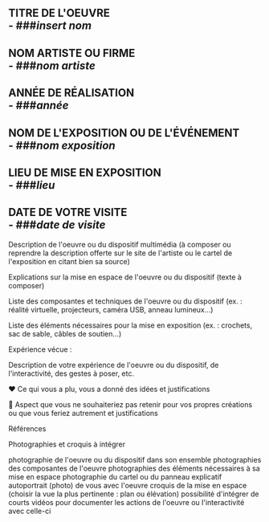 
## TITRE DE L'OEUVRE <br> - ###*insert nom*
 
## NOM ARTISTE OU FIRME <br> - ###*nom artiste*

## ANNÉE DE RÉALISATION <br> - ###*année*

## NOM DE L'EXPOSITION OU DE L'ÉVÉNEMENT <br> - ###*nom exposition*

## LIEU DE MISE EN EXPOSITION <br> - ###*lieu*

## DATE DE VOTRE VISITE <br> - ###*date de visite*


 Description de l'oeuvre ou du dispositif multimédia (à composer ou reprendre la description offerte sur le site de l'artiste ou le cartel de l'exposition en citant bien sa source)

 Explications sur la mise en espace de l'oeuvre ou du dispositif (texte à composer)

 Liste des composantes et techniques de l'oeuvre ou du dispositif (ex. : réalité virtuelle, projecteurs, caméra USB, anneau lumineux...)

 Liste des éléments nécessaires pour la mise en exposition (ex. : crochets, sac de sable, câbles de soutien...)

 Expérience vécue :

 Description de votre expérience de l'oeuvre ou du dispositif, de l'interactivité, des gestes à poser, etc.

 ❤️ Ce qui vous a plu, vous a donné des idées et justifications

 🤔 Aspect que vous ne souhaiteriez pas retenir pour vos propres créations ou que vous feriez autrement et justifications

 Références

Photographies et croquis à intégrer

 photographie de l'oeuvre ou du dispositif dans son ensemble
 photographies des composantes de l'oeuvre
 photographies des éléments nécessaires à sa mise en espace
 photographie du cartel ou du panneau explicatif
 autoportrait (photo) de vous avec l'oeuvre
 croquis de la mise en espace (choisir la vue la plus pertinente : plan ou élévation)
 possibilité d'intégrer de courts vidéos pour documenter les actions de l'oeuvre ou l'interactivité avec celle-ci
